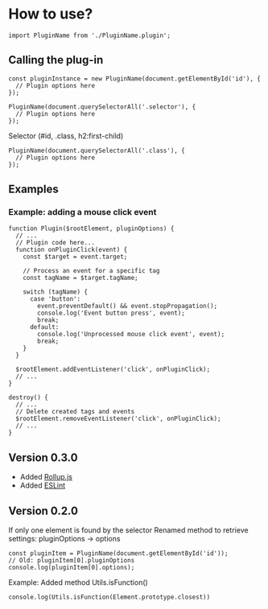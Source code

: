 # How to use?
```
import PluginName from './PluginName.plugin';
```

## Calling the plug-in
```
const pluginInstance = new PluginName(document.getElementById('id'), {
  // Plugin options here
});
```
```
PluginName(document.querySelectorAll('.selector'), {
  // Plugin options here
});
```

Selector (#id, .class, h2:first-child)
```
PluginName(document.querySelectorAll('.class'), {
  // Plugin options here
});
```

## Examples
### Example: adding a mouse click event
```
function Plugin($rootElement, pluginOptions) {
  // ...
  // Plugin code here...
  function onPluginClick(event) {
    const $target = event.target;

    // Process an event for a specific tag
    const tagName = $target.tagName;

    switch (tagName) {
      case 'button':
        event.preventDefault() && event.stopPropagation();
        console.log('Event button press', event);
        break;
      default:
        console.log('Unprocessed mouse click event', event);
        break;
    }
  }

  $rootElement.addEventListener('click', onPluginClick);
  // ...
}
```
```
destroy() {
  // ...
  // Delete created tags and events
  $rootElement.removeEventListener('click', onPluginClick);
  // ...
}
```

## Version 0.3.0
- Added [Rollup.js](https://rollupjs.org/guide/en/)
- Added [ESLint](https://eslint.org/)

## Version 0.2.0
If only one element is found by the selector
Renamed method to retrieve settings: pluginOptions -> options
```
const pluginItem = PluginName(document.getElementById('id'));
// Old: pluginItem[0].pluginOptions
console.log(pluginItem[0].options);
```
Example: Added method Utils.isFunction()
```
console.log(Utils.isFunction(Element.prototype.closest))
```
